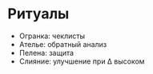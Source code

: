 # Ритуалы
- Огранка: чеклисты
- Ателье: обратный анализ
- Пелена: защита
- Слияние: улучшение при ∆ высоком
